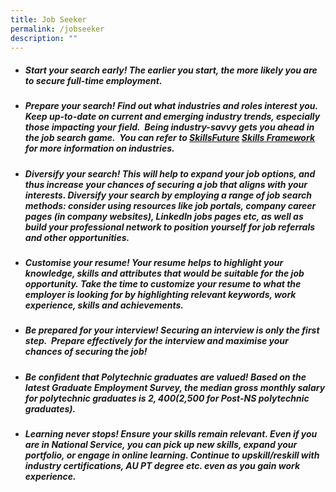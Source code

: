 ```yaml
---
title: Job Seeker
permalink: /jobseeker
description: ""
---
```

   

- ##### **Start your search early!** The earlier you start, the more likely you are to secure full-time employment.

- ##### **Prepare your search!** Find out what industries and roles interest you.  Keep up-to-date on current and emerging industry trends, especially those impacting your field.  Being industry-savvy gets you ahead in the job search game.  You can refer to [SkillsFuture](https://www.skillsfuture.gov.sg/skills-framework) [Skills Framework](https://www.skillsfuture.gov.sg/skills-framework) for more information on industries.

- ##### **Diversify your search!** This will help to expand your job options, and thus increase your chances of securing a job that aligns with your interests. Diversify your search by employing a range of job search methods: consider using resources like job portals, company career pages (in company websites), LinkedIn jobs pages etc, as well as build your professional network to position yourself for job referrals and other opportunities.

- ##### **Customise your resume!** Your resume helps to highlight your knowledge, skills and attributes that would be suitable for the job opportunity. Take the time to customize your resume to what the employer is looking for by highlighting relevant keywords, work experience, skills and achievements. 

- ##### **Be prepared for your interview!** Securing an interview is only the first step.  Prepare effectively for the interview and maximise your chances of securing the job! 

- ##### **Be confident that Polytechnic graduates are valued!** Based on the latest Graduate Employment Survey, the median gross monthly salary for polytechnic graduates is $2,400 ($2,500 for Post-NS polytechnic graduates).

- ##### **Learning never stops!** Ensure your skills remain relevant. Even if you are in National Service, you can pick up new skills, expand your portfolio, or engage in online learning. Continue to upskill/reskill with industry certifications, AU PT degree etc. even as you gain work experience.